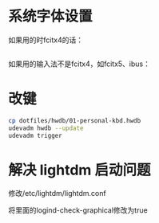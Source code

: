 # 系统字体设置
如果用的时fcitx4的话：
```bash

```
如果用的输入法不是fcitx4，如fcitx5、ibus：

# 改键

```bash
cp dotfiles/hwdb/01-personal-kbd.hwdb
udevadm hwdb --update
udevadm trigger
```


# 解决 lightdm 启动问题

修改/etc/lightdm/lightdm.conf

将里面的logind-check-graphical修改为true

